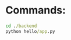 # Commands:

```cmd
cd ./backend
python hello/app.py
```

```cmd

```

```cmd

```

```cmd

```

```cmd

```

```cmd

```

```cmd

```

```cmd

```

```cmd

```

```cmd

```
